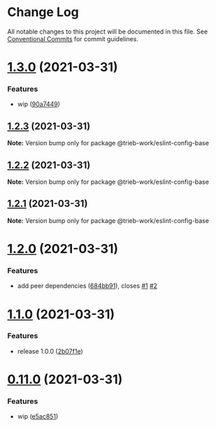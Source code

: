 # Change Log

All notable changes to this project will be documented in this file.
See [Conventional Commits](https://conventionalcommits.org) for commit guidelines.

# [1.3.0](https://github.com/trieb-work/config/compare/@trieb-work/eslint-config-base@1.2.3...@trieb-work/eslint-config-base@1.3.0) (2021-03-31)


### Features

* wip ([90a7449](https://github.com/trieb-work/config/commit/90a744959014ea6cb8f2446f42e3b85fb6dfe5f4))





## [1.2.3](https://github.com/trieb-work/config/compare/@trieb-work/eslint-config-base@1.2.2...@trieb-work/eslint-config-base@1.2.3) (2021-03-31)

**Note:** Version bump only for package @trieb-work/eslint-config-base





## [1.2.2](https://github.com/trieb-work/config/compare/@trieb-work/eslint-config-base@1.2.1...@trieb-work/eslint-config-base@1.2.2) (2021-03-31)

**Note:** Version bump only for package @trieb-work/eslint-config-base





## [1.2.1](https://github.com/trieb-work/config/compare/@trieb-work/eslint-config-base@1.2.0...@trieb-work/eslint-config-base@1.2.1) (2021-03-31)

**Note:** Version bump only for package @trieb-work/eslint-config-base





# [1.2.0](https://github.com/trieb-work/config/compare/@trieb-work/eslint-config-base@1.1.0...@trieb-work/eslint-config-base@1.2.0) (2021-03-31)


### Features

* add peer dependencies ([684bb91](https://github.com/trieb-work/config/commit/684bb91465609c69f96ed8354069cb645f335239)), closes [#1](https://github.com/trieb-work/config/issues/1) [#2](https://github.com/trieb-work/config/issues/2)





# [1.1.0](https://github.com/trieb-work/config/compare/@trieb-work/eslint-config-base@0.11.0...@trieb-work/eslint-config-base@1.1.0) (2021-03-31)


### Features

* release 1.0.0 ([2b07f1e](https://github.com/trieb-work/config/commit/2b07f1e268371b0d11fcf527206757544191ac96))





# [0.11.0](https://github.com/trieb-work/config/compare/@trieb-work/eslint-config-base@0.10.0...@trieb-work/eslint-config-base@0.11.0) (2021-03-31)


### Features

* wip ([e5ac851](https://github.com/trieb-work/config/commit/e5ac8518e4a906ea312d1363675d2566ec7c22fd))
